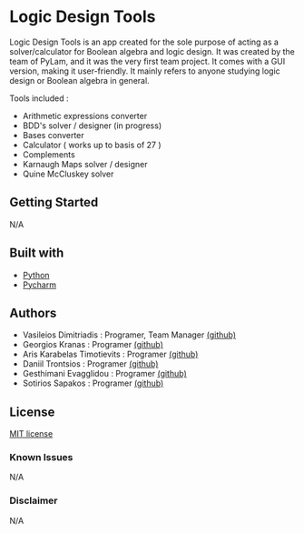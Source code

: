 
# Logic Design Tools

Logic Design Tools is an app created for the sole purpose of acting as a solver/calculator for Boolean algebra and logic design. It was created by the team of PyLam, and it was the very first team project. It comes with a GUI version, making it user-friendly. It mainly refers to anyone studying logic design or Boolean algebra in general.

Tools included :

 - Arithmetic expressions converter
 - BDD's solver / designer (in progress)
 - Bases converter
 - Calculator ( works up to basis of 27 )
 - Complements
 - Karnaugh Maps solver / designer
 - Quine McCluskey solver

## [](https://github.com/PyLamGR/password-generator/blob/master/README.md#getting-started)Getting Started

N/A 

## [](https://github.com/PyLamGR/password-generator/blob/master/README.md#built-with)Built with

-   [Python](https://www.python.org "python.org")
-   [Pycharm](https://www.jetbrains.com/pycharm "jetbrains.org")

## [](https://github.com/PyLamGR/password-generator/blob/master/README.md#authors)Authors

-   Vasileios Dimitriadis : Programer, Team Manager [(github)](https://github.com/WckdAwe)
-  Georgios Kranas : Programer [(github)](https://github.com/PlebeianDev)
-  Aris Karabelas Timotievits : Programer [(github)](https://github.com/Act862)
- Daniil Trontsios : Programer [(github)](https://github.com/JokTronki)
- Gesthimani Evagglidou : Programer [(github)](https://github.com/Gefsi)
- Sotirios Sapakos : Programer [(github)](https://github.com/SotirisSapakos)

## [](https://github.com/PyLamGR/password-generator/blob/master/README.md#license)License

[MIT license](https://choosealicense.com/licenses/mit/ "learn about this license")

### [](https://github.com/PyLamGR/password-generator/blob/master/README.md#known-issues)Known Issues

N/A

### [](https://github.com/PyLamGR/password-generator/blob/master/README.md#known-issues)Disclaimer 
N/A

